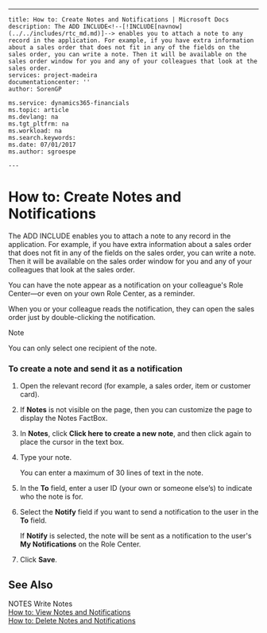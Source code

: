 ---
    title: How to: Create Notes and Notifications | Microsoft Docs
    description: The ADD INCLUDE<!--[!INCLUDE[navnow](../../includes/rtc_md.md)]--> enables you to attach a note to any record in the application. For example, if you have extra information about a sales order that does not fit in any of the fields on the sales order, you can write a note. Then it will be available on the sales order window for you and any of your colleagues that look at the sales order.
    services: project-madeira
    documentationcenter: ''
    author: SorenGP

    ms.service: dynamics365-financials
    ms.topic: article
    ms.devlang: na
    ms.tgt_pltfrm: na
    ms.workload: na
    ms.search.keywords:
    ms.date: 07/01/2017
    ms.author: sgroespe

    ---
# How to: Create Notes and Notifications
The ADD INCLUDE<!--[!INCLUDE[navnow](../../includes/rtc_md.md)]--> enables you to attach a note to any record in the application. For example, if you have extra information about a sales order that does not fit in any of the fields on the sales order, you can write a note. Then it will be available on the sales order window for you and any of your colleagues that look at the sales order.  
  
 You can have the note appear as a notification on your colleague's Role Center—or even on your own Role Center, as a reminder.  
  
 When you or your colleague reads the notification, they can open the sales order just by double-clicking the notification.  
  
> [!NOTE]  
>  You can only select one recipient of the note.  
  
### To create a note and send it as a notification  
  
1.  Open the relevant record (for example, a sales order, item or customer card).  
  
2.  If **Notes** is not visible on the page, then you can customize the page to display the Notes FactBox.  
  
3.  In **Notes**, click **Click here to create a new note**, and then click again to place the cursor in the text box.  
  
4.  Type your note.  
  
     You can enter a maximum of 30 lines of text in the note.  
  
5.  In the **To** field, enter a user ID (your own or someone else’s) to indicate who the note is for.  
  
6.  Select the **Notify** field if you want to send a notification to the user in the **To** field.  
  
     If **Notify** is selected, the note will be sent as a notification to the user's **My Notifications** on the Role Center.  
  
7.  Click **Save**.  
  
## See Also  
 NOTES Write Notes   
 [How to: View Notes and Notifications](../FullExperience/how-to-view-notes-and-notifications.md)   
 [How to: Delete Notes and Notifications](../FullExperience/how-to-delete-notes-and-notifications.md)